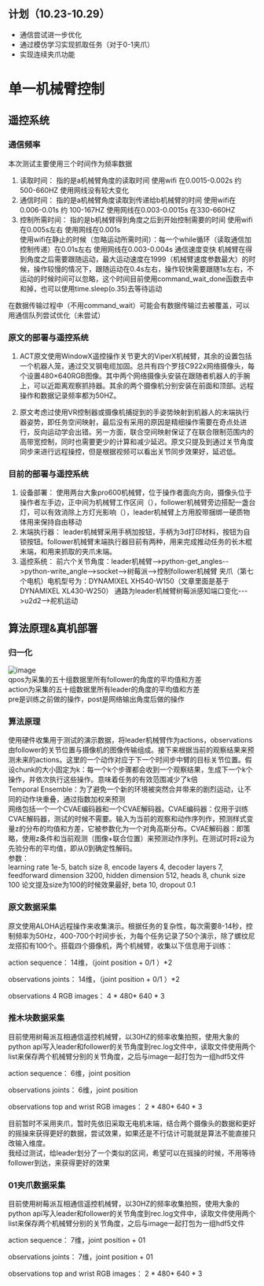## 计划（10.23-10.29）
- 通信尝试进一步优化
- 通过模仿学习实现抓取任务（对于0-1夹爪）
- 实现连续夹爪功能
# 单一机械臂控制
## 遥控系统 
### 通信频率
本次测试主要使用三个时间作为频率数据
1. 读取时间： 指的是a机械臂角度的读取时间 使用wifi 在0.0015-0.002s 约 500-660HZ 使用网线没有较大变化
2. 通信时间： 指的是a机械臂角度读取到传递给b机械臂的时间 使用wifi在0.006-0.01s 约 100-167HZ 使用网线在0.003-0.0015s 在330-660HZ
3. 控制所需时间： 指的是b机械臂得到角度之后到开始控制需要的时间 使用wifi在0.005s左右 使用网线在0.001s\
使用wifi在静止的时候（忽略运动所需时间）：每一个while循环（读取通信加控制传递）在0.01s左右 使用网线在0.003-0.004s 通信速度变快
机械臂在得到角度之后需要跟随运动，最大运动速度在1999（机械臂速度参数最大）的时候，操作较慢的情况下，跟随运动在0.4s左右，操作较快需要跟随1s左右，不运动的时候时间可以忽略，这个时间目前使用command_wait_done函数去中和掉，也可以使用time.sleep(o.35)去等待运动

在数据传输过程中（不用command_wait）可能会有数据传输过去被覆盖，可以用通信队列尝试优化（未尝试）
### 原文的部署与遥控系统
1. ACT原文使用WindowX遥控操作关节更大的ViperX机械臂，其余的设置包括一个机器人笼，通过交叉钢电缆加固。总共有四个罗技C922x网络摄像头，每个设置480×640RGB图像。其中两个网络摄像头安装在跟随者机器人的手腕上，可以近距离观察抓持器。其余的两个摄像机分别安装在前面和顶部。远程操作和数据记录频率都为50HZ。

2. 原文考虑过使用VR控制器或摄像机捕捉到的手姿势映射到机器人的末端执行器姿势，即任务空间映射，最后没有采用的原因是精细操作需要在奇点处进行，反向运动学会出错。另一方面，联合空间映射保证了在联合限制范围内的高带宽控制，同时也需要更少的计算和减少延迟。原文只提及到通过关节角度同步来进行远程操控，但是根据视频可以看出关节同步效果好，延迟低。
### 目前的部署与遥控系统
1. 设备部署：
    使用两台大象pro600机械臂，位于操作者面向方向，摄像头位于操作者左手边，正中间为机械臂工作区间（），follower机械臂旁边搭配一盏台灯，可以有效消除上方灯光影响（），leader机械臂上方用胶带捆绑一硬质物体用来保持自由移动
2. 末端执行器：
   leader机械臂采用手柄加按钮，手柄为3d打印材料，按钮为自锁按钮。follower机械臂末端执行器目前有两种，用来完成推动任务的长木棍末端，和用来抓取的夹爪末端。
3. 遥控系统：
   前六个关节角度：leader机械臂-->python-get_angles-->python-write_angle-->socket-->树莓派-->控制follower机械臂
   夹爪（第七个电机）电机型号为：DYNAMIXEL XH540-W150（文章里面是基于DYNAMIXEL XL430-W250）  通路为leader机械臂树莓派感知端口变化--->u2d2-->舵机运动


## 算法原理&真机部署
### 归一化
![image](https://github.com/LiuXinzi/DaC/assets/133741133/5700cd72-b7fb-4697-8dcc-4a24279898ee)\
qpos为采集的五十组数据里所有follower的角度的平均值和方差\
action为采集的五十组数据里所有leader的角度的平均值和方差\
pre是训练之前做的操作，post是网络输出角度后做的操作
### 算法原理
使用硬件收集用于测试的演示数据，将leader机械臂作为actions，observations由follower的关节位置与摄像机的图像传输组成。接下来根据当前的观察结果来预测未来的actions。这里的一个动作对应于下一个时间步中臂的目标关节位置。假设chunk的大小固定为k：每一个k个步骤都会收到一个观察结果，生成下一个k个操作，并依次执行这些操作。意味着任务的有效范围减少了k倍\
Temporal Ensemble：为了避免一个新的环境被突然合并带来的剧烈运动，让不同的动作块重叠，通过指数加权来预测\
网络包括一个一个CVAE编码器和一个CVAE解码器。CVAE编码器：仅用于训练CVAE解码器，测试的时候不需要。输入为当前的观察和动作序列作，预测样式变量z的分布的均值和方差，它被参数化为一个对角高斯分布。CVAE解码器：即策略，使用z条件和当前观测（图像+联合位置）来预测动作序列。在测试时将z设为先验分布的平均值，即从0到确定性解码。\
参数：\
learning rate 1e-5, batch size 8, encode layers 4, decoder layers 7, feedforward dimension 3200, hidden dimension 512, heads 8, chunk size 100 论文提及size为100的时候效果最好, beta 10, dropout 0.1
### 原文数据采集
原文使用ALOHA远程操作来收集演示。根据任务的复杂性，每次需要8-14秒，控制频率为50Hz，400-700个时间步长，为每个任务记录了50个演示，除了螺纹尼龙搭扣有100个。搭载四个摄像机，两个机械臂，收集以下信息用于训练：

action sequence： 14维，（joint position + 0/1 ）*2

observations joints： 14维，（joint position + 0/1 ）*2

observations 4 RGB images： 4 * 480* 640 * 3
### 推木块数据采集
目前使用树莓派互相通信遥控机械臂，以30HZ的频率收集拍照，使用大象的python api写入leader和follower的关节角度到rec.log文件中，读取文件使用两个list来保存两个机械臂分别的关节角度，之后与image一起打包为一组hdf5文件

action sequence： 6维，joint position

observations joints： 6维，joint position

observations top and wrist RGB images： 2 * 480* 640 * 3

目前暂时不采用夹爪，暂时先依旧采取无电机末端，结合两个摄像头的数据和更好的摇操来获得更好的数据，尝试效果，如果还是不行估计可能就是算法不能直接只改输入维度。\
我经过测试，给leader划分了一个类似的区间，希望可以在摇操的时候，不用等待follower到达，来获得更好的效果
### 01夹爪数据采集
目前使用树莓派互相通信遥控机械臂，以30HZ的频率收集拍照，使用大象的python api写入leader和follower的关节角度到rec.log文件中，读取文件使用两个list来保存两个机械臂分别的关节角度，之后与image一起打包为一组hdf5文件

action sequence： 7维，joint position + 01

observations joints： 7维，joint position + 01

observations top and wrist RGB images： 2 * 480* 640 * 3



